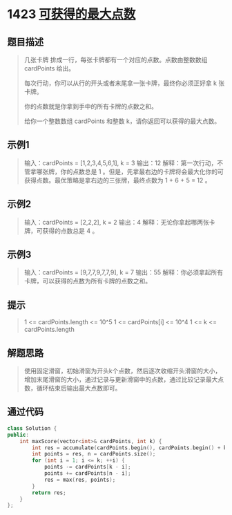 # 1423 [可获得的最大点数](https://leetcode-cn.com/problems/maximum-points-you-can-obtain-from-cards/)

## 题目描述

> 几张卡牌 排成一行，每张卡牌都有一个对应的点数。点数由整数数组 cardPoints 给出。
>
> 每次行动，你可以从行的开头或者末尾拿一张卡牌，最终你必须正好拿 k 张卡牌。
>
> 你的点数就是你拿到手中的所有卡牌的点数之和。
>
> 给你一个整数数组 cardPoints 和整数 k，请你返回可以获得的最大点数。
>

## 示例1

> 输入：cardPoints = [1,2,3,4,5,6,1], k = 3
> 输出：12
> 解释：第一次行动，不管拿哪张牌，你的点数总是 1 。但是，先拿最右边的卡牌将会最大化你的可获得点数。最优策略是拿右边的三张牌，最终点数为 1 + 6 + 5 = 12 。

## 示例2

> 输入：cardPoints = [2,2,2], k = 2
> 输出：4
> 解释：无论你拿起哪两张卡牌，可获得的点数总是 4 。

## 示例3

> 输入：cardPoints = [9,7,7,9,7,7,9], k = 7
> 输出：55
> 解释：你必须拿起所有卡牌，可以获得的点数为所有卡牌的点数之和。

## 提示

>1 <= cardPoints.length <= 10^5
>1 <= cardPoints[i] <= 10^4
>1 <= k <= cardPoints.length

## 解题思路

>使用固定滑窗，初始滑窗为开头k个点数，然后逐次收缩开头滑窗的大小，增加末尾滑窗的大小，通过记录与更新滑窗中的点数，通过比较记录最大点数，循环结束后输出最大点数即可。

## 通过代码

```cpp
class Solution {
public:
    int maxScore(vector<int>& cardPoints, int k) {
        int res = accumulate(cardPoints.begin(), cardPoints.begin() + k, 0);
        int points = res, n = cardPoints.size();
        for (int i = 1; i <= k; ++i) {
            points -= cardPoints[k - i];
            points += cardPoints[n - i];
            res = max(res, points);
        }
        return res;
    }
};
```

